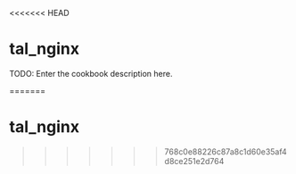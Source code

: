 <<<<<<< HEAD
# tal_nginx

TODO: Enter the cookbook description here.

=======
# tal_nginx
>>>>>>> 768c0e88226c87a8c1d60e35af4d8ce251e2d764
